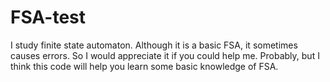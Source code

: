 # FSA-test
I study finite state automaton. Although it is a basic FSA, it sometimes causes errors. So I would appreciate it if you could help me. Probably, but I think this code will help you learn some basic knowledge of FSA.
